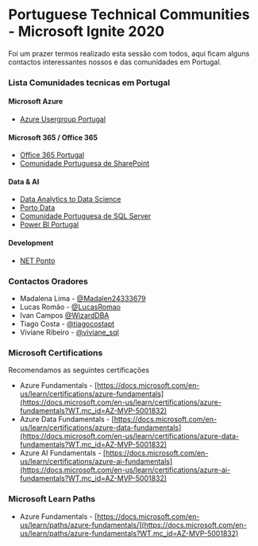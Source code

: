 # Portuguese Technical Communities - Microsoft Ignite 2020
Foi um prazer termos realizado esta sessão com todos, aqui ficam alguns contactos interessantes nossos e das comunidades em Portugal.


### Lista Comunidades tecnicas em Portugal
#### Microsoft Azure
* [Azure Usergroup Portugal](https://www.meetup.com/Azure-User-Group-Portugal/)

#### Microsoft 365 / Office 365
* [Office 365 Portugal](http://o365pt.org)
* [Comunidade Portuguesa de SharePoint](https://www.sharepointpt.org/)

#### Data & AI
* [Data Analytics to Data Science](https://www.meetup.com/Data-Analytics-to-Data-Science/)
* [Porto Data](https://www.portodata.net/)
* [Comunidade Portuguesa de SQL Server](http://sqlport.com/)
* [Power BI Portugal](https://www.meetup.com/Power-BI-Portugal/)

#### Development
* [NET Ponto](http://netponto.org/)

### Contactos Oradores
* Madalena Lima - [@Madalen24333679](https://twitter.com/Madalen24333679)
* Lucas Romão - [@LucasRomao](https://twitter.com/LucasRomao)
* Ivan Campos [@WizardDBA](https://twitter.com/WizardDBA)
* Tiago Costa - [@tiagocostapt](https://twitter.com/tiagocostapt)
* Viviane Ribeiro - [@viviane_sql](https://twitter.com/viviane_sql)



### Microsoft Certifications
Recomendamos as seguintes certificações

* Azure Fundamentals - [https://docs.microsoft.com/en-us/learn/certifications/azure-fundamentals](https://docs.microsoft.com/en-us/learn/certifications/azure-fundamentals?WT.mc_id=AZ-MVP-5001832)
* Azure Data Fundamentals - [https://docs.microsoft.com/en-us/learn/certifications/azure-data-fundamentals](https://docs.microsoft.com/en-us/learn/certifications/azure-data-fundamentals?WT.mc_id=AZ-MVP-5001832)
* Azure AI Fundamentals - [https://docs.microsoft.com/en-us/learn/certifications/azure-ai-fundamentals](https://docs.microsoft.com/en-us/learn/certifications/azure-ai-fundamentals?WT.mc_id=AZ-MVP-5001832)

### Microsoft Learn Paths

* Azure Fundamentals - [https://docs.microsoft.com/en-us/learn/paths/azure-fundamentals/](https://docs.microsoft.com/en-us/learn/paths/azure-fundamentals?WT.mc_id=AZ-MVP-5001832)
